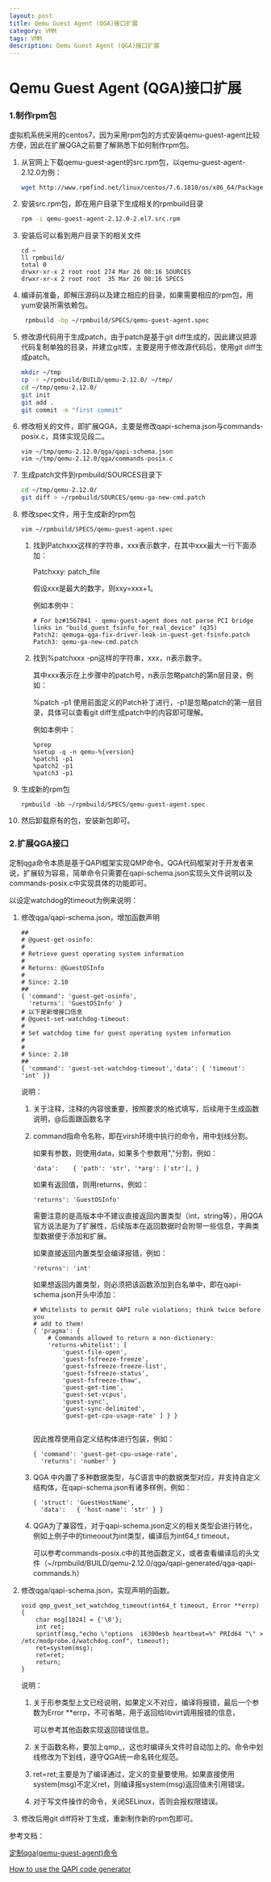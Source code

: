 ```yaml
---
layout: post
title: Qemu Guest Agent (QGA)接口扩展
category: VMM
tags: VMM
description: Qemu Guest Agent (QGA)接口扩展
---
```

#  Qemu Guest Agent (QGA)接口扩展

### 1.**制作rpm包**

虚拟机系统采用的centos7，因为采用rpm包的方式安装qemu-guest-agent比较方便，因此在扩展QGA之前要了解熟悉下如何制作rpm包。

1. 从官网上下载qemu-guest-agent的src.rpm包，以qemu-guest-agent-2.12.0为例：

   ```sh
   wget http://www.rpmfind.net/linux/centos/7.6.1810/os/x86_64/Packages/qemu-guest-agent-2.12.0-2.el7.x86_64.rpm
   ```

2. 安装src.rpm包，即在用户目录下生成相关的rpmbuild目录

   ```sh
   rpm -i qemu-guest-agent-2.12.0-2.el7.src.rpm
   ```

3. 安装后可以看到用户目录下的相关文件

   ```
   cd ~
   ll rpmbuild/
   total 0
   drwxr-xr-x 2 root root 274 Mar 26 08:16 SOURCES
   drwxr-xr-x 2 root root  35 Mar 26 08:16 SPECS
   ```


4. 编译前准备，即解压源码以及建立相应的目录，如果需要相应的rpm包，用yum安装所需依赖包。

   ```sh
    rpmbuild -bp ~/rpmbuild/SPECS/qemu-guest-agent.spec
   ```

5. 修改源代码用于生成patch，由于patch是基于git diff生成的，因此建议把源代码复制单独的目录，并建立git库，主要是用于修改源代码后，使用git diff生成patch。

   ```sh
   mkdir ~/tmp
   cp -r ~/rpmbuild/BUILD/qemu-2.12.0/ ~/tmp/
   cd ~/tmp/qemu-2.12.0/
   git init
   git add .
   git commit -m "first commit"
   ```

6. 修改相关的文件，即扩展QGA，主要是修改qapi-schema.json与commands-posix.c，具体实现见段二。

   ```
   vim ~/tmp/qemu-2.12.0/qga/qapi-schema.json
   vim ~/tmp/qemu-2.12.0/qga/commands-posix.c
   ```

7. 生成patch文件到rpmbuild/SOURCES目录下

   ```sh
   cd ~/tmp/qemu-2.12.0/
   git diff > ~/rpmbuild/SOURCES/qemu-ga-new-cmd.patch
   ```

8. 修改spec文件，用于生成新的rpm包

   ```
   vim ~/rpmbuild/SPECS/qemu-guest-agent.spec
   ```

   1. 找到Patchxxx这样的字符串，xxx表示数字，在其中xxx最大一行下面添加：

      Patchxxy: patch_file

      假设xxx是最大的数字，则xxy=xxx+1。

      例如本例中：

      ```
      # For bz#1567041 - qemu-guest-agent does not parse PCI bridge links in "build_guest_fsinfo_for_real_device" (q35)
      Patch2: qemuga-qga-fix-driver-leak-in-guest-get-fsinfo.patch
      Patch3: qemu-ga-new-cmd.patch
      ```

   2. 找到%patchxxx -pn这样的字符串，xxx，n表示数字。

      其中xxx表示在上步骤中的patch号，n表示忽略patch的第n层目录，例如：

      %patch -p1 使用前面定义的Patch补丁进行，-p1是忽略patch的第一层目录，具体可以查看git diff生成patch中的内容即可理解。

      例如本例中：

      ```
      %prep
      %setup -q -n qemu-%{version}
      %patch1 -p1
      %patch2 -p1
      %patch3 -p1
      ```



9. 生成新的rpm包

   ```
   rpmbuild -bb ~/rpmbuild/SPECS/qemu-guest-agent.spec
   ```

10. 然后卸载原有的包，安装新包即可。




### 2.**扩展QGA接口**

定制qga命令本质是基于QAPI框架实现QMP命令。QGA代码框架对于开发者来说，扩展较为容易，简单命令只需要在qapi-schema.json实现头文件说明以及commands-posix.c中实现具体的功能即可。

以设定watchdog的timeout为例来说明：

1. 修改qga/qapi-schema.json，增加函数声明

   ```
   ##
   # @guest-get-osinfo:
   #
   # Retrieve guest operating system information
   #
   # Returns: @GuestOSInfo
   #
   # Since: 2.10
   ##
   { 'command': 'guest-get-osinfo',
     'returns': 'GuestOSInfo' }
   # 以下是新增接口信息
   # @guest-set-watchdog-timeout:
   #
   # Set watchdog time for guest operating system information
   #
   #
   # Since: 2.10
   ##
   { 'command': 'guest-set-watchdog-timeout','data': { 'timeout': 'int' }}
   ```
   说明：

   1. 关于注释，注释的内容很重要，按照要求的格式填写，后续用于生成函数说明，@后面跟函数名字

   2. command指命令名称，即在virsh环境中执行的命令，用中划线分割。

      如果有参数，则使用data，如果多个参数用","分割，例如：

      ```
      'data':    { 'path': 'str', '*arg': ['str'], }
      ```

      如果有返回值，则用returns，例如：
      ```
      'returns': 'GuestOSInfo'
      ```
      需要注意的是高版本中不建议直接返回内置类型（int，string等），用QGA官方说法是为了扩展性，后续版本在返回数据时会附带一些信息，字典类型数据便于添加和扩展。

      如果直接返回内置类型会编译报错，例如：
      ```
      'returns': 'int'
      ```
      如果想返回内置类型，则必须把该函数添加到白名单中，即在qapi-schema.json开头中添加：
      ```
      # Whitelists to permit QAPI rule violations; think twice before you
      # add to them!
      { 'pragma': {
          # Commands allowed to return a non-dictionary:
          'returns-whitelist': [
              'guest-file-open',
              'guest-fsfreeze-freeze',
              'guest-fsfreeze-freeze-list',
              'guest-fsfreeze-status',
              'guest-fsfreeze-thaw',
              'guest-get-time',
              'guest-set-vcpus',
              'guest-sync',
              'guest-sync-delimited',
              'guest-get-cpu-usage-rate' ] } }
          
      ```

      因此推荐使用自定义结构体进行包装，例如：

      ```
      { 'command': 'guest-get-cpu-usage-rate',
        'returns': 'number' }
      
      ```

   3. QGA 中内置了多种数据类型，与C语言中的数据类型对应，并支持自定义结构体，在qapi-schema.json有诸多样例，例如：

      ```
      { 'struct': 'GuestHostName',
        'data':   { 'host-name': 'str' } }
      ```

   4. QGA为了兼容性，对于qapi-schema.json定义的相关类型会进行转化，例如上例子中的timeoout为int类型，编译后为int64_t timeout，

      可以参考commands-posix.c中的其他函数定义，或者查看编译后的头文件（~/rpmbuild/BUILD/qemu-2.12.0/qga/qapi-generated/qga-qapi-commands.h）

2. 修改qga/qapi-schema.json，实现声明的函数。

   ```
   void qmp_guest_set_watchdog_timeout(int64_t timeout, Error **errp)
   {
       char msg[1024] = {'\0'};
       int ret;
       sprintf(msg,"echo \"options  i6300esb heartbeat=%" PRId64 "\" > /etc/modprobe.d/watchdog.conf", timeout);
       ret=system(msg);
       ret=ret;
       return;
   }
   ```
   说明：

   1. 关于形参类型上文已经说明，如果定义不对应，编译将报错，最后一个参数为Error **errp，不可省略，用于返回给libvirt调用报错的信息，

      可以参考其他函数实现返回错误信息。

   2. 关于函数名称，要加上qmp_，这也时编译头文件时自动加上的。命令中划线修改为下划线，遵守QGA统一命名转化规范。

   3. ret=ret;主要是为了编译通过，定义的变量要使用。如果直接使用system(msg)不定义ret，则编译报system(msg)返回值未引用错误。

   4. 对于写文件操作的命令，关闭SELinux，否则会报权限错误。

3. 修改后用git diff将补丁生成，重新制作新的rpm包即可。



参考文档：

[定制qga(qemu-guest-agent)命令](https://blog.csdn.net/dwdwdw2/article/details/79313684)

[How to use the QAPI code generator](<https://github.com/coreos/qemu/blob/master/docs/qapi-code-gen.txt>)